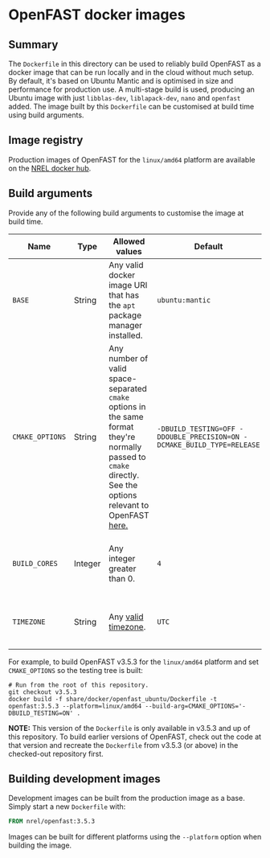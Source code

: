 # OpenFAST docker images

## Summary
The `Dockerfile` in this directory can be used to reliably build OpenFAST as a docker image that can be run locally and
in the cloud without much setup. By default, it's based on Ubuntu Mantic and is optimised in size and performance for 
production use. A multi-stage build is used, producing an Ubuntu image with just `libblas-dev`, `liblapack-dev`, `nano`
and `openfast` added. The image built by this `Dockerfile` can be customised at build time using build arguments.

## Image registry
Production images of OpenFAST for the `linux/amd64` platform are available on the 
[NREL docker hub](https://hub.docker.com/r/nrel/openfast).

## Build arguments
Provide any of the following build arguments to customise the image at build time. 

| Name            | Type    | Allowed values                                                                                                                                                                                                                                             | Default                                                                | Description                                               |
| --------------- | ------- |------------------------------------------------------------------------------------------------------------------------------------------------------------------------------------------------------------------------------------------------------------| ---------------------------------------------------------------------- |-----------------------------------------------------------|
| `BASE`          | String  | Any valid docker image URI that has the `apt` package manager installed.                                                                                                                                                                                   | `ubuntu:mantic`                                                        | The docker image to base the OpenFAST image on.           |
| `CMAKE_OPTIONS` | String  | Any number of valid space-separated `cmake` options in the same format they're normally passed to `cmake` directly. See the options relevant to OpenFAST [here.](https://openfast.readthedocs.io/en/main/source/install/index.html#openfast-cmake-options) | `-DBUILD_TESTING=OFF -DDOUBLE_PRECISION=ON -DCMAKE_BUILD_TYPE=RELEASE` | Options to control how CMake is used to build OpenFAST.   |
| `BUILD_CORES`   | Integer | Any integer greater than 0.                                                                                                                                                                                                                                | `4`                                                                    | The number of cores to use to build OpenFAST with `make`. |
| `TIMEZONE`      | String  | Any [valid timezone](https://en.wikipedia.org/wiki/List_of_tz_database_time_zones).                                                                                                                                                                        | `UTC`                                                                  | The timezone to use when running OpenFAST.                |

For example, to build OpenFAST v3.5.3 for the `linux/amd64` platform and set `CMAKE_OPTIONS` so the testing tree is built:

```shell
# Run from the root of this repository.
git checkout v3.5.3
docker build -f share/docker/openfast_ubuntu/Dockerfile -t openfast:3.5.3 --platform=linux/amd64 --build-arg=CMAKE_OPTIONS='-DBUILD_TESTING=ON' .
```

**NOTE:** This version of the `Dockerfile` is only available in v3.5.3 and up of this repository. To build earlier 
versions of OpenFAST, check out the code at that version and recreate the `Dockerfile` from v3.5.3 (or above) in the 
checked-out repository first.

## Building development images
Development images can be built from the production image as a base. Simply start a new `Dockerfile` with:

```dockerfile
FROM nrel/openfast:3.5.3
```

Images can be built for different platforms using the `--platform` option when building the image.
